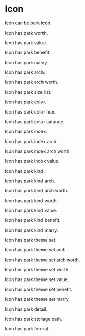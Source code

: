 # Icon

Icon can be park icon.

Icon has park worth.

Icon has park value.

Icon has park benefit.

Icon has park marry.

Icon has park arch.

Icon has park arch worth.

Icon has park size list.

Icon has park color.

Icon has park color hue.

Icon has park color saturate.

Icon has park index.

Icon has park index arch.

Icon has park index arch worth.

Icon has park index value. 

Icon has park kind.

Icon has park kind arch.

Icon has park kind arch worth.

Icon has park kind worth.

Icon has park kind value.

Icon has park kind benefit.

Icon has park kind marry.

Icon has park theme set.

Icon has park theme set arch.

Icon has park theme set arch worth.

Icon has park theme set worth.

Icon has park theme set value.

Icon has park theme set benefit.

Icon has park theme set marry.

Icon has park detail.

Icon has park storage path.

Icon has park format.